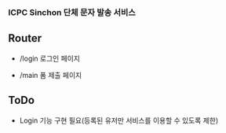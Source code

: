 ### ICPC Sinchon 단체 문자 발송 서비스

## Router
- /login 로그인 페이지

- /main 폼 제출 페이지

## ToDo
- Login 기능 구현 필요(등록된 유저만 서비스를 이용할 수 있도록 제한)
